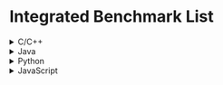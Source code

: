 # Integrated Benchmark List


<details>
<summary>C/C++</summary>
<br>

| # | Benchmark         | Language | Repository                                            | # Projects | # Bugs |
| - | ----------------- | -------- | ----------------------------------------------------- | ----------:| ------:|
| 1 | ManyBugs          | C/C++    | <https://github.com/nus-apr/manybugs>                 |          6 |     60 |
| 2 | VulnLoc           | C/C++    | <https://github.com/nus-apr/vulnloc-benchmark>        |         11 |     43 |
| 3 | ExtractFix        | C/C++    | <https://github.com/nus-apr/extractfix-benchmark>     |          7 |     30 |
| 4 | ITSP              | C/C++    | <https://github.com/nus-apr/itsp-benchmark>           |         10 |    661 |


</details>

<details>
<summary>Java</summary>
<br>

| # | Benchmark         | Language | Repository                                            | # Projects | # Bugs |
| - | ----------------- | -------- | ----------------------------------------------------- | ----------:| ------:|
| 1 | Hippodrome        | Java     | <https://github.com/nus-apr/hippodrome-benchmark>     |         16 |     25 |
| 2 | Defects4J         | Java     | <https://github.com/nus-apr/defects4j>                |         17 |    835 |
| 3 | QuixBugs          | Java     | <https://github.com/nus-apr/quixbugs-java-benchmark>  |         40 |     40 |
| 4 | Bears             | Java     | <https://github.com/nus-apr/bears-benchmark>          |         72 |    251 |
| 5 | IntroClassJava    | Java     | <https://github.com/nus-apr/introclassjava-benchmark> |          6 |    297 |

</details>

<details>
<summary>Python</summary>
<br>

| # | Benchmark         | Language | Repository                                            | # Projects | # Bugs |
| - | ----------------- | -------- | ----------------------------------------------------- | ----------:| ------:|
| 1 | Refactory         | Python   | <https://github.com/nus-apr/refactory-benchmark>      |         5  |   1783 |

</details>

<details>
<summary>JavaScript</summary>
<br>

| # | Benchmark         | Language | Repository                                            | # Projects | # Bugs |
| - | ----------------- | -------- | ----------------------------------------------------- | ----------:| ------:|
<!-- | 1 | Hippodrome        | Java     | <https://github.com/nus-apr/hippodrome-benchmark>     |         16 |     25 |
| 2 | Defects4J         | Java     | <https://github.com/nus-apr/defects4j>                |         17 |    835 |
| 3 | QuixBugs          | Java     | <https://github.com/nus-apr/quixbugs-java-benchmark>  |         40 |     40 |
| 4 | Bears             | Java     | <https://github.com/nus-apr/bears-benchmark>          |         72 |    251 |
| 5 | IntroClassJava    | Java     | <https://github.com/nus-apr/introclassjava-benchmark> |          6 |    297 | -->

</details>

